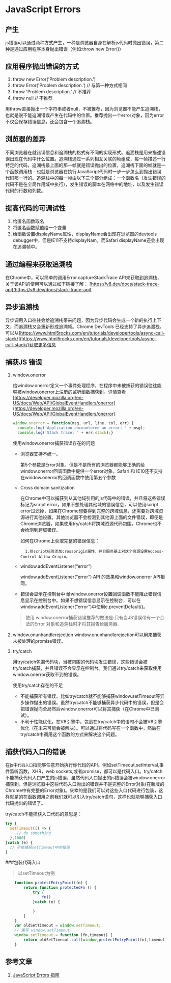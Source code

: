 # JavaScript Errors
## 产生
js错误可以通过两种方式产生，一种是浏览器自身在解析js代码时抛出错误，第二种是通过应用程序本身抛出错误（例如:throw new Error()）
## 应用程序抛出错误的方式
1. throw new Error('Problem description.')
2. throw Error('Problem description.') // 与第一种方式相同
3. throw 'Problem description.' // 不推荐
4. throw null // 不推荐

用throw直接抛出一个字符串或者null，不被推荐，因为浏览器不能产生追溯栈，也就是说不能追溯错误产生在代码中的位置。推荐抛出一个error对象，因为error不仅会保存错误信息，还会包含一个追溯栈。

## 浏览器的差异
不同浏览器在就错误信息和追溯栈的格式有不同的实现形式。追溯栈是用来描述错误出现在代码中什么位置。追溯栈通过一系列相互关联的帧组成，每一帧描述一行特定的代码，追溯栈最上面的那一帧就是错误抛出的位置，追溯栈下面的帧就是一个函数调用栈  - 也就是浏览器在执行JavaScript代码时一步一步怎么到抛出错误代码那一行的。追溯栈中的每一帧由以下三个部分组成：一个函数名（发生错误的代码不是在全局作用域中执行），发生错误的脚本在网络中的地址，以及发生错误代码的行数和列数。
## 提高代码的可调试性
1. 给匿名函数取名
2. 将匿名函数赋值给一个变量
3. 给函数设置displayName属性，displayName会出现在浏览器的devtools debugger中，但是IE11不支持displayNam。而Safari displayName还会出现在追溯帧中。

## 通过编程来获取追溯栈
在Chrome中，可以简单的调用Error.captureStackTrace API来获取到追溯栈，关于该API的使用可以通过如下链接了解： [https://v8.dev/docs/stack-trace-api](https://v8.dev/docs/stack-trace-api)
## 异步追溯栈
异步调用入口往往会给追溯栈带来问题，因为异步代码会生成一个新的执行上下文，而追溯栈又会重新形成追溯帧。Chrome DevTools 已经支持了异步追溯栈。可以从[https://www.html5rocks.com/en/tutorials/developertools/async-call-stack/](https://www.html5rocks.com/en/tutorials/developertools/async-call-stack/)获取更多信息
## 捕获JS 错误
1. window.onerror

    给window.onerror定义一个事件处理程序，在程序中未被捕获的错误往往能够被window.onerror上注册的监听函数捕获到。详情查看[https://developer.mozilla.org/en-US/docs/Web/API/GlobalEventHandlers/onerror](https://developer.mozilla.org/en-US/docs/Web/API/GlobalEventHandlers/onerror)
    
    ```javascript
    window.onerror = function(msg, url, line, col, err) {
      console.log('Application encountered an error: ' + msg);
      console.log('Stack trace: ' + err.stack);}
    ```
    
    使用window.onerror捕获错误存在的问题
    * 浏览器支持不统一。
        
        第5个参数是Error对象，但是不是所有的浏览器都能够正确的给window.onerror回调函数中提供一个error对象。Safari 和 IE10还不支持在window.onerror的回调函数中使用第五个参数
    * Cross domain sanitization
        
        在Chrome中可以捕获到从其他域引用的js代码中的错误，并且将这些错误标记为script error，如果不想处理其他域的错误信息，可以使用script error过滤掉，如果在Chrome想要得到完整的跨域信息，还需要对跨域资源进行其他设置。其他浏览器不会检测到其他源上面的文件错误，即便是Chrome浏览器，如果使用try/catch将跨域资源代码包围，Chrome也不会检测到跨域错误。
        
        如何在Chrome上获取完整的错误信息：
            
            1.给script标签添加crossorigin属性，并且服务器上对这个资源设置Access-Control-Allow-Origin。
       
    * window.addEventListener(“error”)
    
        window.addEventListener(“error”) API 的效果和window.onerror API相同。
    * 错误会显示在控制台中
        给window.onerror设置回调函数不能阻止错误信息显示在控制台中。如果不想错误信息显示在控制台，可以在window.addEventListener(“error”)中使用e.preventDefault()。
    > 使用 window.onerror捕获错误推荐的做法是:只有当JS错误带有一个合法的Error 对象和追溯栈时才将其报告给服务器.

2. window.onunhandlerejection
    window.onunhandlerejection可以用来捕获未被处理的promise错误。

3. try/catch

    用try/catch包围代码块，当被包围的代码块发生错误，这些错误会被try/catch捕获，并且错误不会显示在控制台。我们通过try/catch来获取使用window.onerror获取不到的错误。
    
    使用try/catch存在的不足
    
    * 不能捕获所有错误。比如try/catch就不能够捕获window.setTimeout等异步操作抛出的错误。虽然try/catch不能够捕获异步代码中的错误，但是会把错误抛向全局然后window.onerror可以将其捕获（在Chrome中已测试）。
    * 不利于性能优化。在V8引擎中，包裹在try/catch中的语句不会被V8引擎优化（在未来可能会被解决）。可以通过将代码写在一个函数中，然后在try/catch中调用这个函数的方式来解决这个问题。
## 捕获代码入口的错误
在js中`代码入口`指能够任意开始执行你代码的API。例如setTimeout,setInterval,事件监听函数，XHR，web sockets,或者promise，都可以是代码入口。try/catch不能捕获代码入口产生的js错误，虽然代码入口抛出的js错误会被window.onerror捕获到，但是浏览器中这些代码入口抛出的错误并不是完整的Error对象(在新版的Chrome中有完整的Error对象)。庆幸的是我们可以对这些入口代码进行包装，这样就是的在函数调用之前我们就可以引入try/catch语句，这样也就能够捕获入口代码抛出的错误了。

try/catch不能捕获入口代码的意思是：
```javascript
try {
  setTimeout(() => {
     // do something 
  },1000)
}catch (e) {
  // 不能捕获setTimeout中的错误
}
```

###包装代码入口
> 以setTimeout为例
```javascript
    function protectEntryPoint(fn) {
        return function protectedFn () {
            try {
                fn()
            }catch (e) {
    
            }
        }
    }
    var oldSetTimeout = window.setTimeout;
    // 重写 window.setTimeout
    window.setTimeout = function (fn,timeout) {
        return oldSetTimeout.call(window,protectEntryPoint(fn),timeout)
    }
```
## 参考文章
1. [JavaScript Errors 指南](https://mp.weixin.qq.com/s/e4_AdSWMxl1BXLfMl-sAgA)